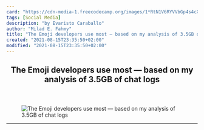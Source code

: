 ```yaml
---
card: "https://cdn-media-1.freecodecamp.org/images/1*RtN1V6RYVVbGp4s4cXjdhQ.png"
tags: [Social Media]
description: "by Evaristo Caraballo"
author: "Milad E. Fahmy"
title: "The Emoji developers use most — based on my analysis of 3.5GB of chat logs"
created: "2021-08-15T23:35:50+02:00"
modified: "2021-08-15T23:35:50+02:00"
---
```

<div class="site-wrapper">
<main id="site-main" class="site-main outer">
<div class="inner">
<article class="post-full post tag-social-media tag-education tag-data-science tag-tech tag-startup ">
<header class="post-full-header">
<h1 class="post-full-title">The Emoji developers use most — based on my analysis of 3.5GB of chat logs</h1>
</header>
<figure class="post-full-image">
<picture>
<source media="(max-width: 700px)" sizes="1px" srcset="data:image/gif;base64,R0lGODlhAQABAIAAAAAAAP///yH5BAEAAAAALAAAAAABAAEAAAIBRAA7 1w">
<source media="(min-width: 701px)" sizes="(max-width: 800px) 400px,
(max-width: 1170px) 700px,
1400px" srcset="https://cdn-media-1.freecodecamp.org/images/1*RtN1V6RYVVbGp4s4cXjdhQ.png 300w,
https://cdn-media-1.freecodecamp.org/images/1*RtN1V6RYVVbGp4s4cXjdhQ.png 600w,
https://cdn-media-1.freecodecamp.org/images/1*RtN1V6RYVVbGp4s4cXjdhQ.png 1000w,
https://cdn-media-1.freecodecamp.org/images/1*RtN1V6RYVVbGp4s4cXjdhQ.png 2000w">
<img onerror="this.style.display='none'" src="https://cdn-media-1.freecodecamp.org/images/1*RtN1V6RYVVbGp4s4cXjdhQ.png" alt="The Emoji developers use most — based on my analysis of 3.5GB of chat logs">
</picture>
</figure>
<section class="post-full-content">
<div class="post-content medium-migrated-article">
</div>
<hr>
</section>
</article>
</div>
</main>
</div>
<!-- Google Tag Manager (noscript) -->
<!-- End Google Tag Manager (noscript) -->
